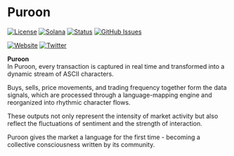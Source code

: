 # Puroon

[![License](https://img.shields.io/badge/License-MIT-blue.svg)](https://opensource.org/licenses/MIT)
[![Solana](https://img.shields.io/badge/Solana-Web3-green.svg)](https://solana.com/)
[![Status](https://img.shields.io/badge/Status-In%20Development-orange.svg)]()
[![GitHub Issues](https://img.shields.io/github/issues/yourusername/ontora-ai.svg)](https://github.com/yourusername/ontora-ai/issues)

[![Website](https://img.shields.io/badge/Website-Puroon-blue?logo=google-chrome)](https://puroon.run/)
[![Twitter](https://img.shields.io/badge/Twitter-Puroon-blue?logo=twitter)](https://x.com/Puroonlab)

**Puroon**  
In Puroon, every transaction is captured in real time and transformed into a dynamic stream of ASCII characters.

Buys, sells, price movements, and trading frequency together form the data signals, which are processed through a language-mapping engine and reorganized into rhythmic character flows.

These outputs not only represent the intensity of market activity but also reflect the fluctuations of sentiment and the strength of interaction.

Puroon gives the market a language for the first time - becoming a collective consciousness written by its community.
